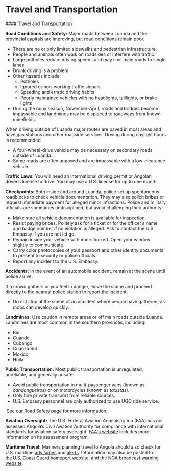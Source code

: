 # Travel and Transportation

[#### Travel and Transportation](javascript:void(0); "Travel and Transportation")

**Road Conditions and Safety:** Major roads between Luanda and the provincial capitals are improving, but road conditions remain poor.

* There are no or only limited sidewalks and pedestrian infrastructure.
* People and animals often walk on roadsides or interfere with traffic.
* Large potholes reduce driving speeds and may limit main roads to single lanes.
* Drunk driving is a problem.
* Other hazards include:
  + Potholes
  + Ignored or non-working traffic signals
  + Speeding and erratic driving habits
  + Poorly maintained vehicles with no headlights, taillights, or brake lights
* During the rainy season, November-April, roads and bridges become impassable and landmines may be displaced to roadways from known minefields.

When driving outside of Luanda major routes are paved in most areas and have gas stations and other roadside services. Driving during daylight hours is recommended.

* A four-wheel-drive vehicle may be necessary on secondary roads outside of Luanda.
* Some roads are often unpaved and are impassable with a low-clearance vehicle.

**Traffic Laws:** You will need an international driving permit or Angolan driver’s license to drive. You may use a U.S. license for up to one month.

**Checkpoints**: Both inside and around Luanda, police set up spontaneous roadblocks to check vehicle documentation. They may also solicit bribes or request immediate payment for alleged minor infractions. Police and military officials are sometimes undisciplined, but avoid challenging their authority:

* Make sure all vehicle documentation is available for inspection.
* Resist paying bribes. Politely ask for a ticket or for the officer’s name and badge number if no violation is alleged. Ask to contact the U.S. Embassy if you are not let go.
* Remain inside your vehicle with doors locked. Open your window slightly to communicate.
* Carry color photocopies of your passport and other identity documents to present to security or police officials.
* Report any incident to the U.S. Embassy.

**Accidents:** In the event of an automobile accident, remain at the scene until police arrive.

If a crowd gathers or you feel in danger, leave the scene and proceed directly to the nearest police station to report the incident.

* Do not stop at the scene of an accident where people have gathered, as mobs can develop quickly.

**Landmines:** Use caution in remote areas or off main roads outside Luanda. Landmines are most common in the southern provinces, including:

* Bie
* Cuando
* Cubango
* Cuanza Sul
* Moxico
* Huila

**Public Transportation:** Most public transportation is unregulated, unreliable, and generally unsafe:

* Avoid public transportation in multi-passenger vans (known as *candongueiros*) or on motorcycles (known as *taxistas*).
* Only hire private transport from reliable sources.
* U.S. Embassy personnel are only authorized to use UGO ride service.

 See our [Road Safety page](https://travel.state.gov/content/travel/en/international-travel/before-you-go/driving-and-road-safety.html) for more information.

**Aviation Oversight:** The U.S. Federal Aviation Administration (FAA) has not assessed Angola’s Civil Aviation Authority for compliance with international standards for aviation safety oversight. [FAA's website](https://website/) includes more information on its assessment program.

**Maritime Travel:** Mariners planning travel to Angola should also check for U.S. maritime [advisories](https://www.maritime.dot.gov/msci-advisories) and [alerts](https://www.maritime.dot.gov/msci-alerts). Information may also be posted to the [U.S. Coast Guard homeport website](https://homeport.uscg.mil/), and the [NGA broadcast warning website](https://msi.nga.mil/NavWarnings).